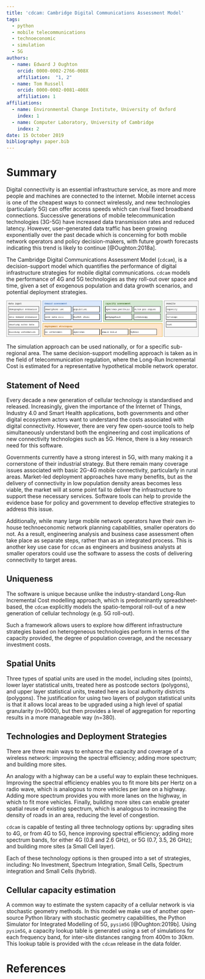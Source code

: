 ```yaml
---
title: 'cdcam: Cambridge Digital Communications Assessment Model'
tags:
  - python
  - mobile telecommunications
  - technoeconomic
  - simulation
  - 5G
authors:
  - name: Edward J Oughton
    orcid: 0000-0002-2766-008X
    affiliation:  "1, 2"
  - name: Tom Russell
    orcid: 0000-0002-0081-400X
    affiliation: 1
affiliations:
  - name: Environmental Change Institute, University of Oxford
    index: 1
  - name: Computer Laboratory, University of Cambridge
    index: 2
date: 15 October 2019
bibliography: paper.bib
---
```


# Summary

Digital connectivity is an essential infrastructure service, as more and more people and machines are connected to the internet. Mobile internet access is one of the cheapest ways to connect wirelessly, and  new technologies (particularly 5G) can offer access speeds which can rival fixed broadband connections. Successive generations of mobile telecommunication technologies (3G-5G) have increased data transmission rates and reduced latency. However, user-generated data traffic has been growing exponentially over the past decade which is concerning for both mobile network operators and policy decision-makers, with future growth forecasts indicating this trend is likely to continue [@Oughton:2018a].

The Cambridge Digital Communications Assessment Model (``cdcam``), is a decision-support model which quantifies the performance of digital infrastructure strategies for mobile digital communications. ``cdcam`` models the performance of 4G and 5G technologies as they roll-out over space and time, given a set of exogenous population and data growth scenarios, and potential deployment strategies.

![Framework for capacity/demand/strategy assessment](cdcam-framework.png)

The simulation approach can be used nationally, or for a specific sub-regional area. The same decision-support modelling approach is taken as in the field of telecommunication regulation, where the Long-Run Incremental Cost is estimated for a representative hypothetical mobile network operator.


## Statement of Need

Every decade a new generation of cellular technology is standardised and released. Increasingly, given the importance of the Internet of Things, Industry 4.0 and Smart Health applications, both governments and other digital ecosystem actors want to understand the costs associated with digital connectivity. However, there are very few open-source tools to help simultaneously understand both the engineering and cost implications of new connectivity technologies such as 5G. Hence, there is a key research need for this software.

Governments currently have a strong interest in 5G, with many making it a cornerstone of their industrial strategy. But there remain many coverage issues associated with basic 2G-4G mobile connectivity, particularly in rural areas. Market-led deployment approaches have many benefits, but as the delivery of connectivity in low population density areas becomes less viable, the market will at some point fail to deliver the infrastructure to support these necessary services. Software tools can help to provide the evidence base for policy and government to develop effective strategies to address this issue.

Additionally, while many large mobile network operators have their own in-house technoeconomic network planning capabilities, smaller operators do not. As a result, engineering analysis and business case assessment often take place as separate steps, rather than as an integrated process. This is another key use case for ``cdcam`` as engineers and business analysts at smaller operators could use the software to assess the costs of delivering connectivity to target areas.

## Uniqueness

The software is unique because unlike the industry-standard Long-Run Incremental Cost modelling approach, which is predominantly spreadsheet-based, the ``cdcam`` explicitly models the spatio-temporal roll-out of a new generation of cellular technology (e.g. 5G roll-out).

Such a framework allows users to explore how different infrastructure strategies based on heterogeneous technologies perform in terms of the capacity provided, the degree of population coverage, and the necessary investment costs.


## Spatial Units

Three types of spatial units are used in the model, including sites (points), lower layer statistical units, treated here as postcode sectors (polygons), and upper layer statistical units, treated here as local authority districts (polygons). The justification for using two layers of polygon statistical units is that it allows local areas to be upgraded using a high level of spatial granularity (n=9000), but then provides a level of aggregation for reporting results in a more manageable way (n=380).

## Technologies and Deployment Strategies

There are three main ways to enhance the capacity and coverage of a wireless network: improving the spectral efficiency; adding more spectrum; and building more sites.

An analogy with a highway can be a useful way to explain these techniques. Improving the spectral efficiency enables you to fit more bits per Hertz on a radio wave, which is analogous to more vehicles per lane on a highway. Adding more spectrum provides you with more lanes on the highway, in which to fit more vehicles. Finally, building more sites can enable greater spatial reuse of existing spectrum, which is analogous to increasing the density of roads in an area, reducing the level of congestion.

``cdcam`` is capable of testing all three technology options by: upgrading sites to 4G, or from 4G to 5G, hence improving spectral efficiency; adding more spectrum bands, for either 4G (0.8 and 2.6 GHz), or 5G (0.7, 3.5, 26 GHz); and building more sites (a Small Cell layer).

Each of these technology options is then grouped into a set of strategies, including: No Investment, Spectrum Integration, Small Cells, Spectrum integration and Small Cells (hybrid).

## Cellular capacity estimation

A common way to estimate the system capacity of a cellular network is via stochastic geometry methods. In this model we make use of another open-source Python library with stochastic geometry capabilities, the Python Simulator for Integrated Modelling of 5G, ``pysim5G`` [@Oughton:2019b]. Using ``pysim5G``, a capacity lookup table is generated using a set of simulations for each frequency band, for inter-site distances ranging from 400m to 30km. This lookup table is provided with the ``cdcam`` release in the data folder.


# References
